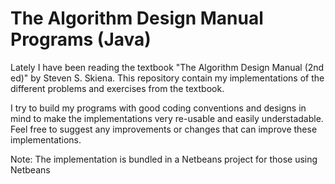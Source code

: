 The Algorithm Design Manual Programs (Java)
===========================================

Lately I have been reading the textbook "The Algorithm Design Manual (2nd ed)" by Steven S. Skiena. This repository contain my implementations of the different problems and exercises from the textbook.

I try to build my programs with good coding conventions and designs in mind to make the implementations very re-usable and easily understadable. Feel free to suggest any improvements or changes that can improve these implementations.

Note: The implementation is bundled in a Netbeans project for those using Netbeans
